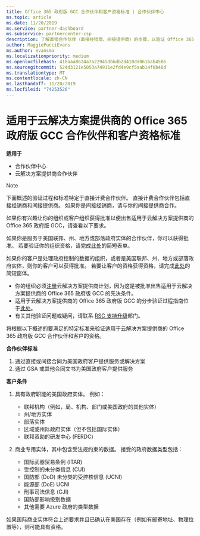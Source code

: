 ```yaml
---
title: Office 365 政府版 GCC 合作伙伴和客户资格标准 | 合作伙伴中心
ms.topic: article
ms.date: 11/20/2019
ms.service: partner-dashboard
ms.subservice: partnercenter-csp
description: 了解直销合作伙伴（直接经销商、间接提供商）的步骤，以验证 Office 365 政府版的客户和客户的 CSP。
author: MaggiePucciEvans
ms.author: evansma
ms.localizationpriority: medium
ms.openlocfilehash: 418aaa8624a7a22945dbbdb2d410dd061bab4586
ms.sourcegitcommit: 524d3121e5053a74911e2fd4e9cf5aab14f6b48d
ms.translationtype: MT
ms.contentlocale: zh-CN
ms.lasthandoff: 11/20/2019
ms.locfileid: "74253526"
---
```

# <a name="office-365-government-gcc-for-csp-partner-and-customer-eligibility-criteria"></a>适用于云解决方案提供商的 Office 365 政府版 GCC 合作伙伴和客户资格标准

**适用于**

-  合作伙伴中心
-  云解决方案提供商合作伙伴

>[!NOTE]
>下面概述的验证过程和标准特定于直接计费合作伙伴。 直接计费合作伙伴包括直接经销商和间接提供商。  如果你是间接经销商，请与你的间接提供商合作。 

如果你有兴趣让你的组织或客户组织获得批准以便出售适用于云解决方案提供商的 Office 365 政府版 GCC，请查看以下要求。

如果你是服务于美国联邦、州、地方或部落政府实体的合作伙伴，你可以获得批准。 若要验证你的组织资格，请完成[此处](https://products.office.com/government/eligibility-validation?ReqType=CSPPartner)的简短表单。

如果你的客户是处理政府控制的数据的组织，或者是美国联邦、州、地方或部落政府实体，则你的客户可以获得批准。 若要让客户的资格获得资格，请完成[此处](https://products.office.com/government/eligibility-validation?ReqType=CSPCustomer)的简短窗体。 

-   你的组织必须[注册](https://partnercenter.microsoft.com/partner/cloud-solution-provider)云解决方案提供商计划，因为这是被批准出售适用于云解决方案提供商的 Office 365 政府版 GCC 的先决条件。
-   适用于云解决方案提供商的 Office 365 政府版 GCC 的分步验证过程指南位于[此处](https://go.microsoft.com/fwlink/?linkid=2007323)。
-   有关其他验证问题或疑问，请联系 [RSC 支持升级](mailto:usgcce@microsoft.com)部门。

将根据以下概述的要满足的特定标准来验证适用于云解决方案提供商的 Office 365 政府版 GCC 合作伙伴和客户的资格。

**合作伙伴标准**
1.  通过直接或间接合同为美国政府客户提供服务或解决方案
2.  通过 GSA 或其他合同文书为美国政府客户提供服务

**客户条件**
1.  具有政府职能的美国政府实体。 例如：
 
    -  联邦机构（例如，局、机构、部门或美国政府的其他实体）
    -   州/地方实体 
    -   部落实体
    -   区域或州际政府实体（但不包括国际实体）
    -   联邦资助的研发中心 (FERDC)

2.  商业专用实体，其中包含受法规约束的数据。 接受的政府数据类型包括： 
    -   国际武器贸易条例 (ITAR)
    -   受控制的未分类信息 (CUI)
    -   国防部 (DoD) 未分类的受控核信息 (UCNI)
    -   能源部 (DoE) UCNI
    -   刑事司法信息 (CJI)
    -   国防部影响级别数据
    -   其他需要 Azure 政府的类型数据

如果国际商业实体符合上述要求并且已确认在美国存在（例如有邮寄地址、物理位置等），则可能具有资格。

